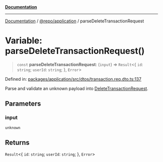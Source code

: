 [**Documentation**](../../../README.md)

***

[Documentation](../../../README.md) / [@repo/application](../README.md) / parseDeleteTransactionRequest

# Variable: parseDeleteTransactionRequest()

> `const` **parseDeleteTransactionRequest**: (`input`) => `Result`\<\{ `id`: `string`; `userId`: `string`; \}, `Error`\>

Defined in: [packages/application/src/dtos/transaction.req.dto.ts:137](https://github.com/o3osatoshi/experiment/blob/67ff251451cab829206391b718d971ec20ce4dfb/packages/application/src/dtos/transaction.req.dto.ts#L137)

Parse and validate an unknown payload into [DeleteTransactionRequest](../type-aliases/DeleteTransactionRequest.md).

## Parameters

### input

`unknown`

## Returns

`Result`\<\{ `id`: `string`; `userId`: `string`; \}, `Error`\>
